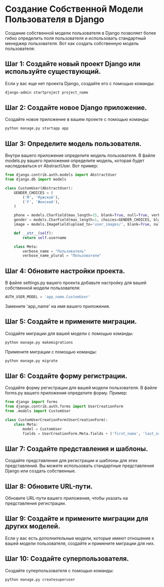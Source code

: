 # Создание Собственной Модели Пользователя в Django

Создание собственной модели пользователя в Django позволяет более гибко определить поля пользователя и использовать стандартный менеджер пользователя. Вот как создать собственную модель пользователя:

## Шаг 1: Создайте новый проект Django или используйте существующий.

Если у вас еще нет проекта Django, создайте его с помощью команды:

```bash
django-admin startproject project_name
```

## Шаг 2: Создайте новое Django приложение.
Создайте новое приложение в вашем проекте с помощью команды:
```bash
python manage.py startapp app
```

## Шаг 3: Определите модель пользователя.
Внутри вашего приложения определите модель пользователя. В файле models.py вашего приложения определите модель, которая будет наследоваться от AbstractUser. 
Вот пример:
```python
from django.contrib.auth.models import AbstractUser
from django.db import models

class CustomUser(AbstractUser):
    GENDER_CHOICES = (
        ('M', 'Мужской'),
        ('F', 'Женский'),
    )

    phone = models.CharField(max_length=15, blank=True, null=True, verbose_name='Номер телефона')
    gender = models.CharField(max_length=1, choices=GENDER_CHOICES, blank=True, null=True, verbose_name='Пол')
    image = models.ImageField(upload_to='user_images/', blank=True, null=True, verbose_name='Аватар')

    def __str__(self):
        return self.username

    class Meta:
        verbose_name = "Пользователь"
        verbose_name_plural = "Пользователи"
```

## Шаг 4: Обновите настройки проекта.
В файле settings.py вашего проекта добавьте настройку для вашей собственной модели пользователя:
```python
AUTH_USER_MODEL = 'app_name.CustomUser'
```

Замените 'app_name' на имя вашего приложения.

## Шаг 5: Создайте и примените миграции.
Создайте миграции для вашей модели с помощью команды:
```bash
python manage.py makemigrations
```
Примените миграции с помощью команды:
```bash
python manage.py migrate
```

## Шаг 6: Создайте форму регистрации.
Создайте форму регистрации для вашей модели пользователя. В файле forms.py вашего приложения определите форму. Пример:

```python
from django import forms
from django.contrib.auth.forms import UserCreationForm
from .models import CustomUser

class CustomUserCreationForm(UserCreationForm):
    class Meta:
        model = CustomUser
        fields = UserCreationForm.Meta.fields + ('first_name', 'last_name', 'email', 'phone', 'gender', 'image')
```

## Шаг 7: Создайте представления и шаблоны.
Создайте представления для регистрации и шаблоны для этих представлений. Вы можете использовать стандартные представления Django или создать собственные.

## Шаг 8: Обновите URL-пути.
Обновите URL-пути вашего приложения, чтобы указать на представления регистрации.

## Шаг 9: Создайте и примените миграции для других моделей.
Если у вас есть дополнительные модели, которые имеют отношение к вашей модели пользователя, создайте и примените миграции для них.

## Шаг 10: Создайте суперпользователя.
Создайте суперпользователя с помощью команды:
```bash
python manage.py createsuperuser
```